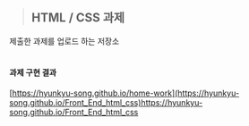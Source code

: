 > ## HTML / CSS 과제
제출한 과제를 업로드 하는 저장소<br><br>
#### 과제 구현 결과
[https://hyunkyu-song.github.io/home-work](https://hyunkyu-song.github.io/Front_End_html_css)https://hyunkyu-song.github.io/Front_End_html_css
